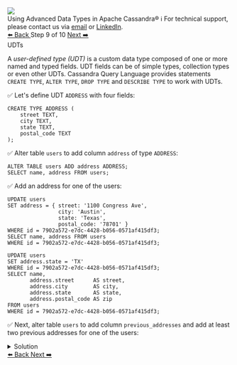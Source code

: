 <!-- TOP -->
<div class="top">
  <img src="https://datastax-academy.github.io/katapod-shared-assets/images/ds-academy-logo.svg" />
  <div class="scenario-title-section">
    <span class="scenario-title">Using Advanced Data Types in Apache Cassandra®</span>
    <span class="scenario-subtitle">ℹ️ For technical support, please contact us via <a href="mailto:aleksandr.volochnev@datastax.com">email</a> or <a href="https://dtsx.io/aleks">LinkedIn</a>.</span>
  </div>
</div>

<!-- NAVIGATION -->
<div id="navigation-top" class="navigation-top">
 <a href='command:katapod.loadPage?[{"step":"step8-astra"}]'
   class="btn btn-dark navigation-top-left">⬅️ Back
 </a>
<span class="step-count"> Step 9 of 10</span>
 <a href='command:katapod.loadPage?[{"step":"step10-astra"}]'
    class="btn btn-dark navigation-top-right">Next ➡️
  </a>
</div>

<!-- CONTENT -->

<div class="step-title">UDTs</div>

A *user-defined type (UDT)* is a custom data type composed of one or more named and typed fields. 
UDT fields can be of simple types, collection types or even other UDTs. 
Cassandra Query Language provides statements `CREATE TYPE`, `ALTER TYPE`, `DROP TYPE` and `DESCRIBE TYPE` 
to work with UDTs.

✅ Let's define UDT `ADDRESS` with four fields:
```
CREATE TYPE ADDRESS (
    street TEXT,
    city TEXT,
    state TEXT,
    postal_code TEXT
);
```

✅ Alter table `users` to add column `address` of type `ADDRESS`:
```
ALTER TABLE users ADD address ADDRESS;
SELECT name, address FROM users;
```

✅ Add an address for one of the users:
```
UPDATE users 
SET address = { street: '1100 Congress Ave',
                city: 'Austin',
                state: 'Texas',
                postal_code: '78701' }
WHERE id = 7902a572-e7dc-4428-b056-0571af415df3;
SELECT name, address FROM users
WHERE id = 7902a572-e7dc-4428-b056-0571af415df3;

UPDATE users 
SET address.state = 'TX'
WHERE id = 7902a572-e7dc-4428-b056-0571af415df3;
SELECT name, 
       address.street      AS street, 
       address.city        AS city, 
       address.state       AS state,
       address.postal_code AS zip 
FROM users
WHERE id = 7902a572-e7dc-4428-b056-0571af415df3;
```

✅ Next, alter table `users` to add column `previous_addresses` and 
add at least two previous addresses for one of the users:
<details>
  <summary>Solution</summary> 

```
ALTER TABLE users 
ADD previous_addresses LIST<FROZEN<ADDRESS>>;

UPDATE users 
SET previous_addresses = [
              { street: '10th and L St',
                city: 'Sacramento',
                state: 'CA',
                postal_code: '95814' } ]
WHERE id = 7902a572-e7dc-4428-b056-0571af415df3;
SELECT name, previous_addresses FROM users
WHERE id = 7902a572-e7dc-4428-b056-0571af415df3;

UPDATE users 
SET previous_addresses = previous_addresses + [
              { street: 'State St and Washington Ave',
                city: 'Albany',
                state: 'NY',
                postal_code: '12224' } ]
WHERE id = 7902a572-e7dc-4428-b056-0571af415df3;
SELECT name, address, previous_addresses FROM users
WHERE id = 7902a572-e7dc-4428-b056-0571af415df3;
```

</details>

<!-- NAVIGATION -->
<div id="navigation-bottom" class="navigation-bottom">
 <a href='command:katapod.loadPage?[{"step":"step8-astra"}]'
   class="btn btn-dark navigation-bottom-left">⬅️ Back
 </a>
 <a href='command:katapod.loadPage?[{"step":"step10-astra"}]'
    class="btn btn-dark navigation-bottom-right">Next ➡️
  </a>
</div>

